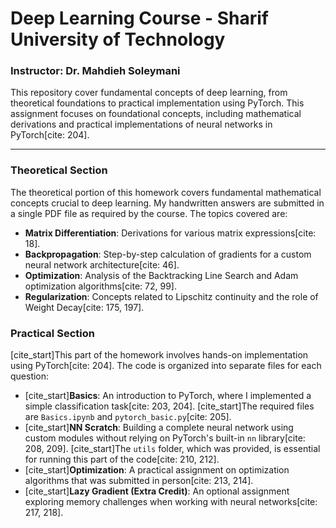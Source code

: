 # Deep Learning Course - Sharif University of Technology
### Instructor: Dr. Mahdieh Soleymani

This repository cover fundamental concepts of deep learning, from theoretical foundations to practical implementation using PyTorch. This assignment focuses on foundational concepts, including mathematical derivations and practical implementations of neural networks in PyTorch[cite: 204].


---

### **Theoretical Section**

The theoretical portion of this homework covers fundamental mathematical concepts crucial to deep learning. My handwritten answers are submitted in a single PDF file as required by the course. The topics covered are:

* **Matrix Differentiation**: Derivations for various matrix expressions[cite: 18].
* **Backpropagation**: Step-by-step calculation of gradients for a custom neural network architecture[cite: 46].
* **Optimization**: Analysis of the Backtracking Line Search and Adam optimization algorithms[cite: 72, 99].
* **Regularization**: Concepts related to Lipschitz continuity and the role of Weight Decay[cite: 175, 197].

### **Practical Section**

[cite_start]This part of the homework involves hands-on implementation using PyTorch[cite: 204]. The code is organized into separate files for each question:

* [cite_start]**Basics**: An introduction to PyTorch, where I implemented a simple classification task[cite: 203, 204]. [cite_start]The required files are `Basics.ipynb` and `pytorch_basic.py`[cite: 205].
* [cite_start]**NN Scratch**: Building a complete neural network using custom modules without relying on PyTorch's built-in `nn` library[cite: 208, 209]. [cite_start]The `utils` folder, which was provided, is essential for running this part of the code[cite: 210, 212].
* [cite_start]**Optimization**: A practical assignment on optimization algorithms that was submitted in person[cite: 213, 214].
* [cite_start]**Lazy Gradient (Extra Credit)**: An optional assignment exploring memory challenges when working with neural networks[cite: 217, 218].
